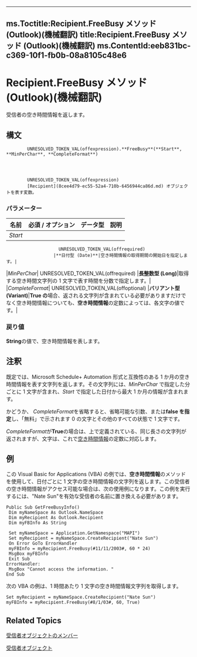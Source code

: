 

---
ms.Toctitle:Recipient.FreeBusy メソッド (Outlook)(機械翻訳)
title:Recipient.FreeBusy メソッド (Outlook)(機械翻訳)
ms.ContentId:eeb831bc-c369-10f1-fb0b-08a8105c48e6
---
# Recipient.FreeBusy メソッド (Outlook)(機械翻訳)




受信者の空き時間情報を返します。

## 構文

            UNRESOLVED_TOKEN_VAL(offexpression).**FreeBusy**(**Start**, **MinPerChar**, **CompleteFormat**)




            UNRESOLVED_TOKEN_VAL(offexpression)
            [Recipient](8cee4d79-ec55-52a4-710b-6456944ca86d.md) オブジェクトを表す変数。

### パラメーター

|**名前**|**必須 / オプション**|**データ型**|**説明**|
|---|---|---|---|
|*Start*|
                        UNRESOLVED_TOKEN_VAL(offrequired)
                      |**日付型 (Date)**|空き時間情報の取得期間の開始日を指定します。|
|*MinPerChar*|
                        UNRESOLVED_TOKEN_VAL(offrequired)
                      |**長整数型 (Long)**|取得する空き時間文字列の 1 文字で表す時間を分数で指定します。|
|*CompleteFormat*|
                        UNRESOLVED_TOKEN_VAL(offoptional)
                      |**バリアント型 (Variant)**|**True の**場合、返される文字列が含まれている必要がありますだけでなく空き時間情報についても、**空き時間情報**の定数によっては、各文字の値です。|



### 戻り値
**String**の値で、空き時間情報を表します。





## 注釈
既定では、Microsoft Schedule+ Automation 形式と互換性のある 1 か月の空き時間情報を表す文字列を返します。その文字列には、*MinPerChar* で指定した分ごとに 1 文字が含まれ、*Start* で指定した日付から最大 1 か月の情報が含まれます。



かどうか、 *CompleteFormat*を省略すると、省略可能な引数、または**false を指定**し、「無料」で示されます 0 の文字とその他のすべての状態で 1 文字です。



*CompleteFormat*が**True**の場合は、上で定義されている、同じ長さの文字列が返されますが、文字は、これで[空き時間情報](4391ccb4-a035-30d1-9693-61b83050b31f.md)の定数に対応します。



## 例
この Visual Basic for Applications (VBA) の例では、**空き時間情報**のメソッドを使用して、日付ごとに 1 文字の空き時間情報の文字列を返します。この受信者の空き時間情報がアクセス可能な場合は、次の使用例になります。この例を実行するには、"Nate Sun"を有効な受信者の名前に置き換える必要があります。

```vba
Public Sub GetFreeBusyInfo() 
 Dim myNameSpace As Outlook.NameSpace 
 Dim myRecipient As Outlook.Recipient 
 Dim myFBInfo As String 
 
 Set myNameSpace = Application.GetNamespace("MAPI") 
 Set myRecipient = myNameSpace.CreateRecipient("Nate Sun") 
 On Error GoTo ErrorHandler 
 myFBInfo = myRecipient.FreeBusy(#11/11/2003#, 60 * 24) 
 MsgBox myFBInfo 
 Exit Sub 
ErrorHandler: 
 MsgBox "Cannot access the information. " 
End Sub
```




次の VBA の例は、1 時間あたり 1 文字の空き時間情報文字列を取得します。

```vba
Set myRecipient = myNameSpace.CreateRecipient("Nate Sun") 
myFBInfo = myRecipient.FreeBusy(#8/1/03#, 60, True)
```




## Related Topics

[受信者オブジェクトのメンバー](70e34018-95de-7fcf-1331-9be61a8675a2.md)

[受信者オブジェクト](8cee4d79-ec55-52a4-710b-6456944ca86d.md)




